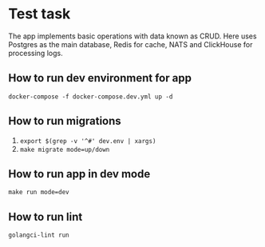 # Test task
The app implements basic operations with data known as CRUD. Here uses Postgres as the main database, Redis for cache, NATS and ClickHouse for processing logs.

## How to run dev environment for app
`docker-compose -f docker-compose.dev.yml up -d`

## How to run migrations
1. `export $(grep -v '^#' dev.env | xargs)`
2. `make migrate mode=up/down`

## How to run app in dev mode
`make run mode=dev`

## How to run lint
`golangci-lint run`
